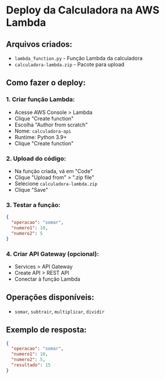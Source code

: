 # Deploy da Calculadora na AWS Lambda

## Arquivos criados:
- `lambda_function.py` - Função Lambda da calculadora
- `calculadora-lambda.zip` - Pacote para upload

## Como fazer o deploy:

### 1. Criar função Lambda:
- Acesse AWS Console > Lambda
- Clique "Create function"
- Escolha "Author from scratch"
- Nome: `calculadora-api`
- Runtime: Python 3.9+
- Clique "Create function"

### 2. Upload do código:
- Na função criada, vá em "Code"
- Clique "Upload from" > ".zip file"
- Selecione `calculadora-lambda.zip`
- Clique "Save"

### 3. Testar a função:
```json
{
  "operacao": "somar",
  "numero1": 10,
  "numero2": 5
}
```

### 4. Criar API Gateway (opcional):
- Services > API Gateway
- Create API > REST API
- Conectar à função Lambda

## Operações disponíveis:
- `somar`, `subtrair`, `multiplicar`, `dividir`

## Exemplo de resposta:
```json
{
  "operacao": "somar",
  "numero1": 10,
  "numero2": 5,
  "resultado": 15
}
```